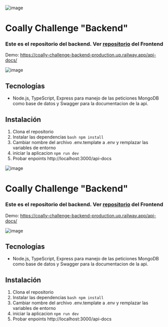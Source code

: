 ![image](https://github.com/user-attachments/assets/df2fc5c1-34f5-4b47-baf9-b015683e39ad)
# Coally Challenge "Backend"

### Este es el repositorio del backend. Ver [repositorio](https://github.com/Joaquin-Bianchi/Coally-Challenge-Frontend) del Frontend

Demo: https://coally-challenge-backend-production.up.railway.app/api-docs/

![image](https://github.com/user-attachments/assets/1c5a49a2-5657-4185-ae1a-53c70f3845f6)


## Tecnologías

- Node.js, TypeScript, Express para manejo de las peticiones MongoDB como base de datos y Swagger para la documentacion de la api.

## Instalación

1. Clona el repositorio
2. Instalar las dependencias `bash npm install`
3. Cambiar nombre del archivo .env.template a .env y remplazar las variables de entorno
4. iniciar la aplicacion `npm run dev`
5. Probar enpoints http://localhost:3000/api-docs

![image](https://github.com/user-attachments/assets/df2fc5c1-34f5-4b47-baf9-b015683e39ad)
# Coally Challenge "Backend"

### Este es el repositorio del backend. Ver [repositorio](https://github.com/Joaquin-Bianchi/Coally-Challenge-Frontend) del Frontend

Demo: https://coally-challenge-backend-production.up.railway.app/api-docs/

![image](https://github.com/user-attachments/assets/1c5a49a2-5657-4185-ae1a-53c70f3845f6)


## Tecnologías

- Node.js, TypeScript, Express para manejo de las peticiones MongoDB como base de datos y Swagger para la documentacion de la api.

## Instalación

1. Clona el repositorio
2. Instalar las dependencias `bash npm install`
3. Cambiar nombre del archivo .env.template a .env y remplazar las variables de entorno
4. iniciar la aplicacion `npm run dev`
5. Probar enpoints http://localhost:3000/api-docs
